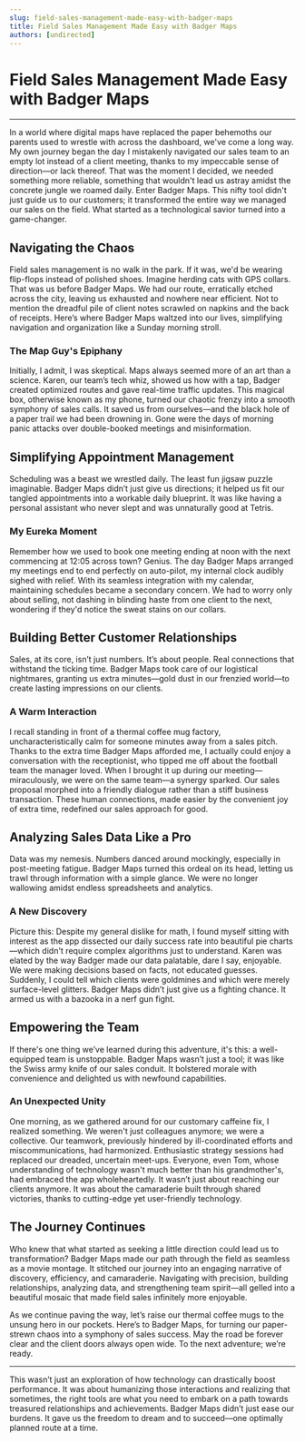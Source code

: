 ```yaml
---
slug: field-sales-management-made-easy-with-badger-maps
title: Field Sales Management Made Easy with Badger Maps
authors: [undirected]
---
```



# Field Sales Management Made Easy with Badger Maps

---

In a world where digital maps have replaced the paper behemoths our parents used to wrestle with across the dashboard, we've come a long way. My own journey began the day I mistakenly navigated our sales team to an empty lot instead of a client meeting, thanks to my impeccable sense of direction—or lack thereof. That was the moment I decided, we needed something more reliable, something that wouldn't lead us astray amidst the concrete jungle we roamed daily. Enter Badger Maps. This nifty tool didn't just guide us to our customers; it transformed the entire way we managed our sales on the field. What started as a technological savior turned into a game-changer. 

## Navigating the Chaos

Field sales management is no walk in the park. If it was, we'd be wearing flip-flops instead of polished shoes. Imagine herding cats with GPS collars. That was us before Badger Maps. We had our route, erratically etched across the city, leaving us exhausted and nowhere near efficient. Not to mention the dreadful pile of client notes scrawled on napkins and the back of receipts. Here’s where Badger Maps waltzed into our lives, simplifying navigation and organization like a Sunday morning stroll.

### The Map Guy's Epiphany

Initially, I admit, I was skeptical. Maps always seemed more of an art than a science. Karen, our team’s tech whiz, showed us how with a tap, Badger created optimized routes and gave real-time traffic updates. This magical box, otherwise known as my phone, turned our chaotic frenzy into a smooth symphony of sales calls. It saved us from ourselves—and the black hole of a paper trail we had been drowning in. Gone were the days of morning panic attacks over double-booked meetings and misinformation.

## Simplifying Appointment Management

Scheduling was a beast we wrestled daily. The least fun jigsaw puzzle imaginable. Badger Maps didn’t just give us directions; it helped us fit our tangled appointments into a workable daily blueprint. It was like having a personal assistant who never slept and was unnaturally good at Tetris.

### My Eureka Moment

Remember how we used to book one meeting ending at noon with the next commencing at 12:05 across town? Genius. The day Badger Maps arranged my meetings end to end perfectly on auto-pilot, my internal clock audibly sighed with relief. With its seamless integration with my calendar, maintaining schedules became a secondary concern. We had to worry only about selling, not dashing in blinding haste from one client to the next, wondering if they'd notice the sweat stains on our collars.

## Building Better Customer Relationships

Sales, at its core, isn’t just numbers. It’s about people. Real connections that withstand the ticking time. Badger Maps took care of our logistical nightmares, granting us extra minutes—gold dust in our frenzied world—to create lasting impressions on our clients.

### A Warm Interaction

I recall standing in front of a thermal coffee mug factory, uncharacteristically calm for someone minutes away from a sales pitch. Thanks to the extra time Badger Maps afforded me, I actually could enjoy a conversation with the receptionist, who tipped me off about the football team the manager loved. When I brought it up during our meeting—miraculously, we were on the same team—a synergy sparked. Our sales proposal morphed into a friendly dialogue rather than a stiff business transaction. These human connections, made easier by the convenient joy of extra time, redefined our sales approach for good.

## Analyzing Sales Data Like a Pro

Data was my nemesis. Numbers danced around mockingly, especially in post-meeting fatigue. Badger Maps turned this ordeal on its head, letting us trawl through information with a simple glance. We were no longer wallowing amidst endless spreadsheets and analytics.

### A New Discovery

Picture this: Despite my general dislike for math, I found myself sitting with interest as the app dissected our daily success rate into beautiful pie charts—which didn't require complex algorithms just to understand. Karen was elated by the way Badger made our data palatable, dare I say, enjoyable. We were making decisions based on facts, not educated guesses. Suddenly, I could tell which clients were goldmines and which were merely surface-level glitters. Badger Maps didn’t just give us a fighting chance. It armed us with a bazooka in a nerf gun fight.

## Empowering the Team

If there's one thing we’ve learned during this adventure, it's this: a well-equipped team is unstoppable. Badger Maps wasn’t just a tool; it was like the Swiss army knife of our sales conduit. It bolstered morale with convenience and delighted us with newfound capabilities.

### An Unexpected Unity

One morning, as we gathered around for our customary caffeine fix, I realized something. We weren't just colleagues anymore; we were a collective. Our teamwork, previously hindered by ill-coordinated efforts and miscommunications, had harmonized. Enthusiastic strategy sessions had replaced our dreaded, uncertain meet-ups. Everyone, even Tom, whose understanding of technology wasn't much better than his grandmother's, had embraced the app wholeheartedly. It wasn’t just about reaching our clients anymore. It was about the camaraderie built through shared victories, thanks to cutting-edge yet user-friendly technology.

## The Journey Continues

Who knew that what started as seeking a little direction could lead us to transformation? Badger Maps made our path through the field as seamless as a movie montage. It stitched our journey into an engaging narrative of discovery, efficiency, and camaraderie. Navigating with precision, building relationships, analyzing data, and strengthening team spirit—all gelled into a beautiful mosaic that made field sales infinitely more enjoyable.

As we continue paving the way, let’s raise our thermal coffee mugs to the unsung hero in our pockets. Here’s to Badger Maps, for turning our paper-strewn chaos into a symphony of sales success. May the road be forever clear and the client doors always open wide. To the next adventure; we’re ready.

--- 

This wasn’t just an exploration of how technology can drastically boost performance. It was about humanizing those interactions and realizing that sometimes, the right tools are what you need to embark on a path towards treasured relationships and achievements. Badger Maps didn’t just ease our burdens. It gave us the freedom to dream and to succeed—one optimally planned route at a time.